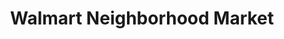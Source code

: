 ---
title: "Walmart Neighborhood Market"
url: /dothan/walmart-neighborhood-market/
shop: Supermarkt
---